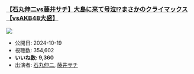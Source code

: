 ### [【石丸伸二vs藤井サチ】大島に来て号泣!?まさかのクライマックス【vsAKB48大盛】](https://www.youtube.com/watch?v=B-ZSyKXT1S8)
[![](https://img.youtube.com/vi/B-ZSyKXT1S8/sddefault.jpg)](https://www.youtube.com/watch?v=B-ZSyKXT1S8)
-   公開日: 2024-10-19
-   視聴数: 354,602
-   **いいね数: 9,360**
-   出演者: [石丸伸二](/rehacq_fan/people/石丸伸二 "wikilink"), [藤井サチ](/rehacq_fan/people/藤井サチ "wikilink")

